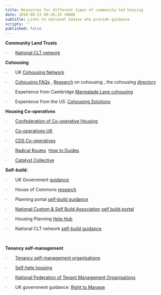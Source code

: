 ```yaml
---
title: Resources for different types of community-led housing
date: 2018-08-23 09:30:33 +0000
subtitle: Links to national bodies who provide guidance
scripts: ''
published: false
---
```

**Community Land Trusts**

·       [National CLT network ](http://www.communitylandtrusts.org.uk/funding-and-resources/resources)

**Cohousing**

·       UK [Cohousing Network](https://cohousing.org.uk/membership-categories/)

·       [Cohousing FAQs](https://bit.ly/2M4JUFo) , [Research](https://bit.ly/2M7kirC) on cohousing , the cohousing [directory](https://bit.ly/2KyGaHx)

·       Experience from Cambridge [Marmalade Lane cohousing](http://www.houseplanninghelp.com/hph129-setting-up-a-cohousing-scheme-with-chris-wilson-from-k1/)

·       Experience from the US: [Cohousing Solutions](http://cohousing-solutions.com/resources/next-steps/)

**Housing Co-operatives**

·       [Confederation of Co-operative Housing](http://www.cch.coop/centre-for-excellence/)

·       [Co-operatives UK](https://www.uk.coop/developing-co-ops/start-co-operative)

·       [CDS Co-operatives](https://www.cds.coop/)

·       [Radical Routes](http://www.radicalroutes.org.uk/)  [How to Guides](http://www.radicalroutes.org.uk/publicdownloads/how2housingco-opstepbystep.pdf)

·       [Catalyst Collective](http://www.catalystcollective.org/cms/housing-co-ops)

**Self-build:**

·       UK Government [guidance](https://www.gov.uk/guidance/self-build-and-custom-housebuilding)

·       House of Commons [research](http://researchbriefings.parliament.uk/ResearchBriefing/Summary/SN06784)

·       Planning portal [self-build guidance](•%09https:/www.planningportal.co.uk/info/200130/common_projects/49/self-build_homes)

·       [National Custom & Self Build Association](http://www.nacsba.org.uk/) [self build portal](https://www.selfbuildportal.org.uk/)

·       Housing Planning [Help Hub](https://hphhub.com/)

·       National CLT network [self-build guidance](http://www.communitylandtrusts.org.uk/funding-and-resources/resources/start-a-clt-building-the-homes-including-self-build)

 

**Tenancy self-management**

·       [Tenancy self-management organisations](https://en.wikipedia.org/wiki/Tenant_management_organisation)

·       [Self-help housing](http://self-help-housing.org/how-is-it-done/setting-up/)

·       [National Federation of Tenant Management Organisations](http://www.nftmo.co.uk/)

·       UK government guidance: [Right to Manage](https://www.gov.uk/government/collections/tenant-management-organisations-guidance)